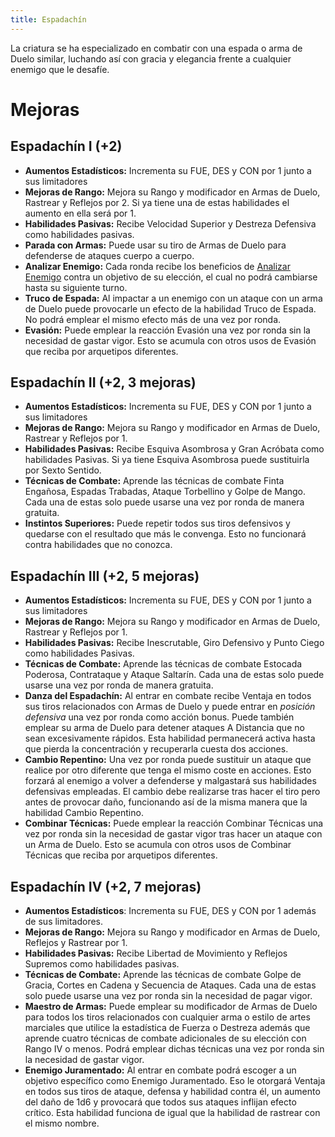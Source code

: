 ```yaml
---
title: Espadachín
---
```


La criatura se ha especializado en combatir con una espada o arma de Duelo similar, luchando así con gracia y elegancia frente a cualquier enemigo que le desafíe.

# Mejoras

## Espadachín I (+2)

- **Aumentos Estadísticos:** Incrementa su FUE, DES y CON por 1 junto a sus limitadores
- **Mejoras de Rango:** Mejora su Rango y modificador en Armas de Duelo, Rastrear y Reflejos por 2. Si ya tiene una de estas habilidades el aumento en ella será por 1. 
- **Habilidades Pasivas:** Recibe Velocidad Superior y Destreza Defensiva como habilidades pasivas.
- **Parada con Armas:** Puede usar su tiro de Armas de Duelo para defenderse de ataques cuerpo a cuerpo.
- **Analizar Enemigo:** Cada ronda recibe los beneficios de [Analizar Enemigo](../../rangos/combate/rastrear.md#analizar-enemigo) contra un objetivo de su elección, el cual no podrá cambiarse hasta su siguiente turno.
- **Truco de Espada:** Al impactar a un enemigo con un ataque con un arma de Duelo puede provocarle un efecto de la habilidad Truco de Espada. No podrá emplear el mismo efecto más de una vez por ronda.
- **Evasión:** Puede emplear la reacción Evasión una vez por ronda sin la necesidad de gastar vigor. Esto se acumula con otros usos de Evasión que reciba por arquetipos diferentes. 

## Espadachín II (+2, 3 mejoras)

- **Aumentos Estadísticos:** Incrementa su FUE, DES y CON por 1 junto a sus limitadores
- **Mejoras de Rango:** Mejora su Rango y modificador en Armas de Duelo, Rastrear y Reflejos por 1.
- **Habilidades Pasivas:** Recibe Esquiva Asombrosa y Gran Acróbata como habilidades Pasivas. Si ya tiene Esquiva Asombrosa puede sustituirla por Sexto Sentido.
- **Técnicas de Combate:** Aprende las técnicas de combate Finta Engañosa, Espadas Trabadas, Ataque Torbellino y Golpe de Mango. Cada una de estas solo puede usarse una vez por ronda de manera gratuita.
- **Instintos Superiores:** Puede repetir todos sus tiros defensivos y quedarse con el resultado que más le convenga. Esto no funcionará contra habilidades que no conozca.

## Espadachín III (+2, 5 mejoras)

- **Aumentos Estadísticos:** Incrementa su FUE, DES y CON por 1 junto a sus limitadores
- **Mejoras de Rango:** Mejora su Rango y modificador en Armas de Duelo, Rastrear y Reflejos por 1.
- **Habilidades Pasivas:** Recibe Inescrutable, Giro Defensivo y Punto Ciego como habilidades Pasivas.
- **Técnicas de Combate:** Aprende las técnicas de combate Estocada Poderosa, Contrataque y Ataque Saltarín. Cada una de estas solo puede usarse una vez por ronda de manera gratuita.
- **Danza del Espadachín:** Al entrar en combate recibe Ventaja en todos sus tiros relacionados con Armas de Duelo y puede entrar en <i>posición defensiva</i> una vez por ronda como acción bonus. Puede también emplear su arma de Duelo para detener ataques A Distancia que no sean excesivamente rápidos. Esta habilidad permanecerá activa hasta que pierda la concentración y recuperarla cuesta dos acciones.
- **Cambio Repentino:** Una vez por ronda puede sustituir un ataque que realice por otro diferente que tenga el mismo coste en acciones. Esto forzará al enemigo a volver a defenderse y malgastará sus habilidades defensivas empleadas. El cambio debe realizarse tras hacer el tiro pero antes de provocar daño, funcionando así de la misma manera que la habilidad Cambio Repentino.
- **Combinar Técnicas:** Puede emplear la reacción Combinar Técnicas una vez por ronda sin la necesidad de gastar vigor tras hacer un ataque con un Arma de Duelo. Esto se acumula con otros usos de Combinar Técnicas que reciba por arquetipos diferentes.

## Espadachín IV (+2, 7 mejoras)

- **Aumentos Estadísticos**: Incrementa su FUE, DES y CON por 1 además de sus limitadores. 
- **Mejoras de Rango:** Mejora su Rango y modificador en Armas de Duelo, Reflejos y Rastrear por 1.
- **Habilidades Pasivas:** Recibe Libertad de Movimiento y Reflejos Supremos como habilidades pasivas. 
- **Técnicas de Combate:** Aprende las técnicas de combate Golpe de Gracia, Cortes en Cadena y Secuencia de Ataques. Cada una de estas solo puede usarse una vez por ronda sin la necesidad de pagar vigor.
- **Maestro de Armas:** Puede emplear su modificador de Armas de Duelo para todos los tiros relacionados con cualquier arma o estilo de artes marciales que utilice la estadística de Fuerza o Destreza además que aprende cuatro técnicas de combate adicionales de su elección con Rango IV o menos. Podrá emplear dichas técnicas una vez por ronda sin la necesidad de gastar vigor.
- **Enemigo Juramentado:** Al entrar en combate podrá escoger a un objetivo específico como Enemigo Juramentado. Eso le otorgará Ventaja en todos sus tiros de ataque, defensa y habilidad contra él, un aumento del daño de 1d6 y provocará que todos sus ataques inflijan efecto crítico. Esta habilidad funciona de igual que la habilidad de rastrear con el mismo nombre.

